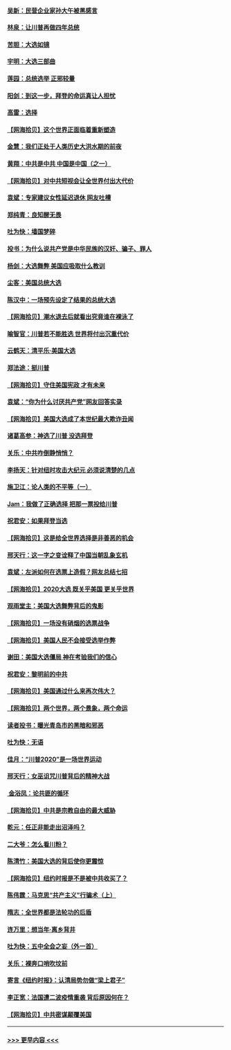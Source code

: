 #### [吴新：民营企业家孙大午被黑感言](../pages/nsc993/n12550656.md?t=11151851) 
#### [林泉：让川普再做四年总统](../pages/nsc993/n12550640.md?t=11151851) 
#### [苦胆：大选如镜](../pages/nsc993/n12550630.md?t=11151851) 
#### [宇明：大选三部曲](../pages/nsc993/n12550603.md?t=11151851) 
#### [莲园：总统选举 正邪较量](../pages/nsc993/n12550594.md?t=11151851) 
#### [阳剑：到这一步，拜登的命运真让人担忧](../pages/nsc993/n12549093.md?t=11151851) 
#### [高雷：选择](../pages/nsc993/n12549087.md?t=11151851) 
#### [【网海拾贝】这个世界正面临着重新塑造](../pages/nsc993/n12548326.md?t=11151851) 
#### [金慧：我们正处于人类历史大洪水期的前夜](../pages/nsc993/n12547914.md?t=11151851) 
#### [黄翔：中共是中共 中国是中国（之一）](../pages/nsc993/n12547576.md?t=11151851) 
#### [【网海拾贝】对中共短视会让全世界付出大代价](../pages/nsc993/n12546043.md?t=11151851) 
#### [袁斌：专家建议女性延迟退休 网友吐槽](../pages/nsc993/n12545424.md?t=11151851) 
#### [郑纯青：良知醒无畏](../pages/nsc993/n12545394.md?t=11151851) 
#### [吐为快：墙国梦碎](../pages/nsc993/n12545309.md?t=11151851) 
#### [投书：为什么说共产党是中华民族的汉奸、骗子、罪人](../pages/nsc993/n12545089.md?t=11151851) 
#### [杨剑：大选舞弊 美国应吸取什么教训](../pages/nsc993/n12543937.md?t=11151851) 
#### [尘客：美国总统大选](../pages/nsc993/n12543828.md?t=11151851) 
#### [陈汉中：一场预先设定了结果的总统大选](../pages/nsc993/n12543564.md?t=11151851) 
#### [【网海拾贝】潮水退去后就看出究竟谁在裸泳了](../pages/nsc993/n12543321.md?t=11151851) 
#### [喻智官：川普若不能胜选 世界将付出沉重代价](../pages/nsc993/n12541352.md?t=11151851) 
#### [云鹤天：清平乐‧美国大选](../pages/nsc993/n12540916.md?t=11151851) 
#### [郑法途：挺川普](../pages/nsc993/n12540898.md?t=11151851) 
#### [【网海拾贝】守住美国宪政 才有未来](../pages/nsc993/n12540423.md?t=11151851) 
#### [袁斌：“你为什么讨厌共产党”网友回答实录](../pages/nsc993/n12540208.md?t=11151851) 
#### [【网海拾贝】美国大选成了本世纪最大欺诈丑闻](../pages/nsc993/n12538029.md?t=11151851) 
#### [诸葛高参：神选了川普 没选拜登](../pages/nsc993/n12537664.md?t=11151851) 
#### [关乐：中共咋倒静悄悄？](../pages/nsc993/n12537615.md?t=11151851) 
#### [李扬天：针对纽时攻击大纪元 必须说清楚的几点](../pages/nsc993/n12536001.md?t=11151851) 
#### [施卫江：论人类的不平等（一）](../pages/nsc993/n12535700.md?t=11151851) 
#### [Jam：我做了正确选择 把那一票投给川普](../pages/nsc993/n12535743.md?t=11151851) 
#### [祝君安：如果拜登当选](../pages/nsc993/n12535726.md?t=11151851) 
#### [【网海拾贝】这是给全世界选择是非善恶的机会](../pages/nsc993/n12535061.md?t=11151851) 
#### [邢天行：这一字之变诠释了中国当朝乱象玄机](../pages/nsc993/n12533446.md?t=11151851) 
#### [袁斌：左派如何在选票上造假？网友总结七招](../pages/nsc993/n12533180.md?t=11151851) 
#### [【网海拾贝】2020大选 既关乎美国 更关乎世界](../pages/nsc993/n12533161.md?t=11151851) 
#### [观雨堂主：美国大选舞弊背后的鬼影](../pages/nsc993/n12533153.md?t=11151851) 
#### [【网海拾贝】一场没有硝烟的选票战争](../pages/nsc993/n12531883.md?t=11151851) 
#### [【网海拾贝】美国人民不会接受选举作弊](../pages/nsc993/n12528850.md?t=11151851) 
#### [谢田：美国大选僵局 神在考验我们的信心](../pages/nsc993/n12527932.md?t=11151851) 
#### [祝君安：黎明前的中共](../pages/nsc993/n12524071.md?t=11151851) 
#### [【网海拾贝】美国通过什么来再次伟大？](../pages/nsc993/n12523844.md?t=11151851) 
#### [【网海拾贝】两个世界，两个景象，两个命运](../pages/nsc993/n12521419.md?t=11151851) 
#### [读者投书：曝光青岛市的黑暗和邪恶](../pages/nsc993/n12520988.md?t=11151851) 
#### [吐为快：无语](../pages/nsc993/n12518588.md?t=11151851) 
#### [佳月：“川普2020”是一场世界运动](../pages/nsc993/n12518581.md?t=11151851) 
#### [邢天行：女巫诅咒川普背后的精神大战](../pages/nsc993/n12517257.md?t=11151851) 
#### [ 金浴凤：论共匪的循环](../pages/nsc993/n12517133.md?t=11151851) 
#### [【网海拾贝】中共是宗教自由的最大威胁](../pages/nsc993/n12516879.md?t=11151851) 
#### [乾元：任正非能走出沼泽吗？](../pages/nsc993/n12515831.md?t=11151851) 
#### [二大爷：怎么看川粉？](../pages/nsc993/n12515820.md?t=11151851) 
#### [陈清竹：美国大选的背后使你更震惊](../pages/nsc993/n12515589.md?t=11151851) 
#### [【网海拾贝】纽约时报是不是被中共收买了？](../pages/nsc993/n12515122.md?t=11151851) 
#### [陈伟霆：马克思“共产主义”行骗术（上）](../pages/nsc993/n12510217.md?t=11151851) 
#### [隋志：全世界都是法轮功的后盾](../pages/nsc993/n12510636.md?t=11151851) 
#### [连万里：想当年‧离乡背井](../pages/nsc993/n12510623.md?t=11151851) 
#### [吐为快：五中全会之妄（外一首）](../pages/nsc993/n12510470.md?t=11151851) 
#### [关乐：裸奔口哨吹坟前](../pages/nsc993/n12510403.md?t=11151851) 
#### [寄言《纽约时报》：认清局势勿做“梁上君子”](../pages/nsc993/n12510042.md?t=11151851) 
#### [李正宽：法国遭二波疫情重袭 背后原因何在？](../pages/nsc993/n12509971.md?t=11151851) 
#### [【网海拾贝】中共密谋颠覆美国](../pages/nsc993/n12509816.md?t=11151851) 

----
#### [ >>> 更早内容 <<< ](../indexes/nsc993-earlier.md)
